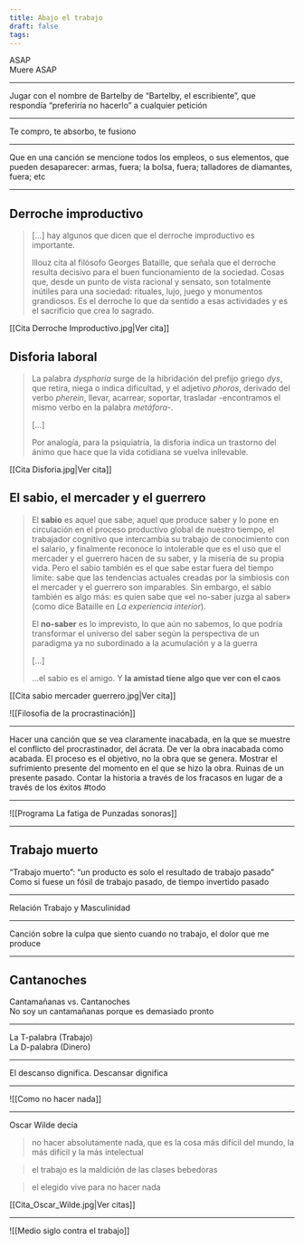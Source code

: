 ```yaml
---
title: Abajo el trabajo
draft: false
tags:
---
```

ASAP  
Muere ASAP

---
Jugar con el nombre de Bartelby de “Bartelby, el escribiente”, que respondía “preferiría no hacerlo” a cualquier petición

---
Te compro, te absorbo, te fusiono

---
Que en una canción se mencione todos los empleos, o sus elementos, que pueden desaparecer: armas, fuera; la bolsa, fuera; talladores de diamantes, fuera; etc

---
## Derroche improductivo

> [...] hay algunos que dicen que el derroche improductivo es importante.
> 
> lllouz cita al filósofo Georges Bataille, que señala que el derroche resulta decisivo para el buen funcionamiento de la sociedad. Cosas que, desde un punto de vista racional y sensato, son totalmente inútiles para una sociedad: rituales, lujo, juego y monumentos grandiosos. Es el derroche lo que da sentido a esas actividades y es el sacrificio que crea lo sagrado.
> 
[[Cita Derroche Improductivo.jpg|Ver cita]]

## Disforia laboral

> La palabra *dysphoria* surge de la hibridación del prefijo griego *dys*, que retira, niega o indica dificultad, y el adjetivo *phoros*, derivado del verbo *pherein*, llevar, acarrear, soportar, trasladar -encontramos el mismo verbo en la palabra *metáfora*-.  
>   
> [...]  
>   
> Por analogía, para la psiquiatría, la disforia indica un trastorno del ánimo que hace que la vida cotidiana se vuelva inllevable.

[[Cita Disforia.jpg|Ver cita]]

## El sabio, el mercader y el guerrero

> El **sabio** es aquel que sabe, aquel que produce saber y lo pone en circulación en el proceso productivo global de nuestro tiempo, el trabajador cognitivo que intercambia su trabajo de conocimiento con el salario, y finalmente reconoce lo intolerable que es el uso que el mercader y el guerrero hacen de su saber, y la miseria de su propia vida. Pero el sabio también es el que sabe estar fuera del tiempo límite: sabe que las tendencias actuales creadas por la simbiosis con el mercader y el guerrero son imparables. Sin embargo, el sabio también es algo más: es quien sabe que «el no-saber juzga al saber» (como dice Bataille en *La experiencia interior*).
> 
> El **no-saber** es lo imprevisto, lo que aún no sabemos, lo que podría transformar el universo del saber según la perspectiva de un paradigma ya no subordinado a la acumulación y a la guerra
>   
>   [...]  
> 
> ...el sabio es el amigo. Y **la amistad tiene algo que ver con el caos**

[[Cita sabio mercader guerrero.jpg|Ver cita]]

![[Filosofía de la procrastinación]]

---
Hacer una canción que se vea claramente inacabada, en la que se muestre el conflicto del procrastinador, del ácrata. De ver la obra inacabada como acabada. El proceso es el objetivo, no la obra que se genera. Mostrar el sufrimiento presente del momento en el que se hizo la obra. Ruinas de un presente pasado. Contar la historia a través de los fracasos en lugar de a través de los éxitos #todo 

---

![[Programa La fatiga de Punzadas sonoras]]

---
## Trabajo muerto
“Trabajo muerto”: “un producto es solo el resultado de trabajo pasado”  
Como si fuese un fósil de trabajo pasado, de tiempo invertido pasado

---
Relación Trabajo y Masculinidad

---
Canción sobre la culpa que siento cuando no trabajo, el dolor que me produce

---
## Cantanoches
Cantamañanas vs. Cantanoches  
No soy un cantamañanas porque es demasiado pronto

---
La T-palabra (Trabajo)  
La D-palabra (Dinero)

---
El descanso dignifica. 
Descansar dignifica

---
![[Como no hacer nada]]

---

Oscar Wilde decía

> no hacer absolutamente nada, que es la cosa más difícil del mundo, la más difícil y la más intelectual

> el trabajo es la maldición de las clases bebedoras

> el elegido vive para no hacer nada

[[Cita_Oscar_Wilde.jpg|Ver citas]]

---
![[Medio siglo contra el trabajo]]